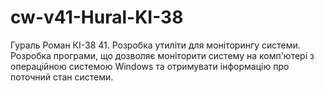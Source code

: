 # cw-v41-Hural-KI-38
Гураль Роман КІ-38
41. Розробка утиліти для моніторингу системи. Розробка програми, що дозволяє моніторити систему на комп'ютері з операційною системою Windows та отримувати інформацію про поточний стан системи. 
